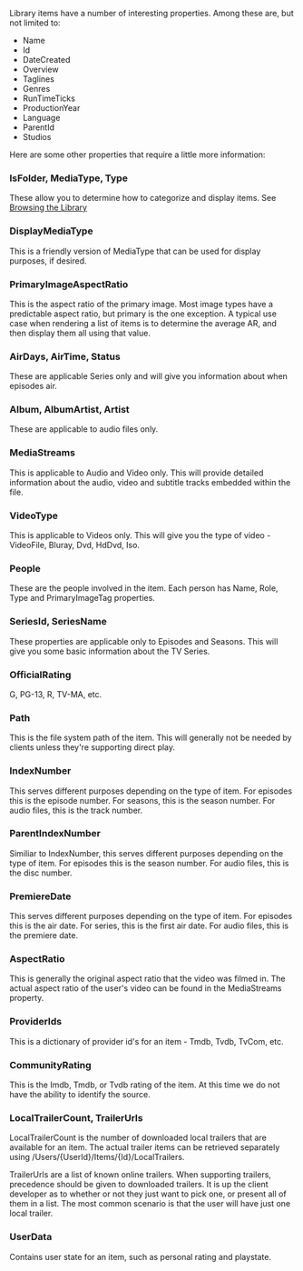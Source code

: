 Library items have a number of interesting properties. Among these are, but not limited to:

* Name
* Id
* DateCreated
* Overview
* Taglines
* Genres
* RunTimeTicks
* ProductionYear
* Language
* ParentId
* Studios

Here are some other properties that require a little more information:

### IsFolder, MediaType, Type
These allow you to determine how to categorize and display items. See [Browsing the Library](https://github.com/MediaBrowser/MediaBrowser/wiki/Browsing-the-Library)

### DisplayMediaType
This is a friendly version of MediaType that can be used for display purposes, if desired.

### PrimaryImageAspectRatio
This is the aspect ratio of the primary image. Most image types have a predictable aspect ratio, but primary is the one exception. A typical use case when rendering a list of items is to determine the average AR, and then display them all using that value.

### AirDays, AirTime, Status
These are applicable Series only and will give you information about when episodes air.

### Album, AlbumArtist, Artist
These are applicable to audio files only.

### MediaStreams
This is applicable to Audio and Video only. This will provide detailed information about the audio, video and subtitle tracks embedded within the file.

### VideoType
This is applicable to Videos only. This will give you the type of video - VideoFile, Bluray, Dvd, HdDvd, Iso.

### People
These are the people involved in the item. Each person has Name, Role, Type and PrimaryImageTag properties. 

### SeriesId, SeriesName
These properties are applicable only to Episodes and Seasons. This will give you some basic information about the TV Series.

### OfficialRating
G, PG-13, R, TV-MA, etc.

### Path
This is the file system path of the item. This will generally not be needed by clients unless they're supporting direct play.

### IndexNumber
This serves different purposes depending on the type of item. For episodes this is the episode number. For seasons, this is the season number. For audio files, this is the track number.

### ParentIndexNumber
Similiar to IndexNumber, this serves different purposes depending on the type of item. For episodes this is the season number. For audio files, this is the disc number.

### PremiereDate 
This serves different purposes depending on the type of item. For episodes this is the air date. For series, this is the first air date. For audio files, this is the premiere date.

### AspectRatio
This is generally the original aspect ratio that the video was filmed in. The actual aspect ratio of the user's video can be found in the MediaStreams property.

### ProviderIds
This is a dictionary of provider id's for an item - Tmdb, Tvdb, TvCom, etc.

### CommunityRating
This is the Imdb, Tmdb, or Tvdb rating of the item. At this time we do not have the ability to identify the source.

### LocalTrailerCount, TrailerUrls
LocalTrailerCount is the number of downloaded local trailers that are available for an item. The actual trailer items can be retrieved separately using /Users/{UserId}/Items/{Id}/LocalTrailers.

TrailerUrls are a list of known online trailers. When supporting trailers, precedence should be given to downloaded trailers. It is up the client developer as to whether or not they just want to pick one, or present all of them in a list. The most common scenario is that the user will have just one local trailer.

### UserData
Contains user state for an item, such as personal rating and playstate.